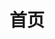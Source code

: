 ---
home: true
layout: BlogHome
icon: Home
title: 首页
heroText: Happier's Blog
heroFullScreen: true
tagline: 悟已往之不谏，知来者之可追
---